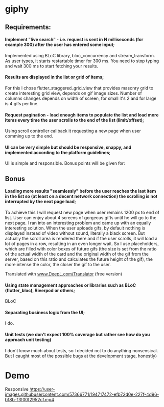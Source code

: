 # giphy

## Requirements:

#### Implement "live search" - i.e. request is sent in N milliseconds (for example 300) after the user has entered some input;
Implemented using BLoC library, bloc_concurrency and stream_transform. As user types, it starts restartable timer for 300 ms. You need to stop typing and wait 300 ms to start fetching your results. 
#### Results are displayed in the list or grid of items;
For this I chose flutter_staggered_grid_view that provides masonry grid to create interesting grid view, depends on gif image sizes. Number of columns changes depends on width of screen, for small it's 2 and for large is 4 gifs per line. 
#### Request pagination - load enough items to populate the list and load more items every time the user scrolls to the end of the list (limit/offset);
Using scroll controller callback it requesting a new page when user comming up to the end. 
#### UI can be very simple but should be responsive, snappy, and implemented according to the platform guidelines;
UI is simple and responsible. 
Bonus points will be given for:

## Bonus
#### Loading more results "seamlessly" before the user reaches the last item in the list so (at least on a decent network connection) the scrolling is not interrupted by the next page load;
To achieve this I will request new page when user remains 1200 px to end of list. User can enjoy about 4 screens of gorgeous gifts until he will go to the next page. I ran into an interesting problem and came up with an equally interesting solution. When the user uploads gifs, by default nothing is displayed instead of video without sound, literally a black screen. But actually the scroll area is rendered there and if the user scrolls, it will load a lot of pages in a row, resulting in an even longer wait. So I use placeholders, which are filled with color boxes of future gifs (the size is set from the ratio of the actual width of the card and the original width of the gif from the server, based on this ratio and calculates the future height of the gif), the more intense the color, the closer the gif to the user. 

Translated with www.DeepL.com/Translator (free version)
#### Using state management approaches or libraries such as BLoC (flutter_bloc), Riverpod or others;
BLoC
#### Separating business logic from the UI;
I do. 
#### Unit tests (we don't expect 100% coverage but rather see how do you approach unit testing)
I don't know much about tests, so I decided not to do anything nonsensical. But I caught most of the possible bugs at the development stage, honestly)

# Demo

Responsive
https://user-images.githubusercontent.com/57366771/194717472-efb72d0e-227f-4d96-b18b-13f00f2952cf.mp4

